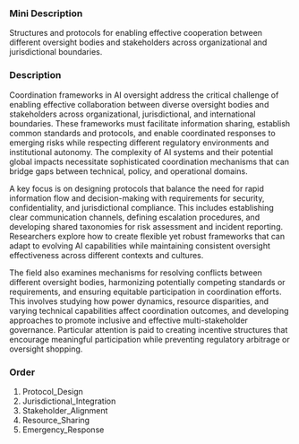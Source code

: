### Mini Description

Structures and protocols for enabling effective cooperation between different oversight bodies and stakeholders across organizational and jurisdictional boundaries.

### Description

Coordination frameworks in AI oversight address the critical challenge of enabling effective collaboration between diverse oversight bodies and stakeholders across organizational, jurisdictional, and international boundaries. These frameworks must facilitate information sharing, establish common standards and protocols, and enable coordinated responses to emerging risks while respecting different regulatory environments and institutional autonomy. The complexity of AI systems and their potential global impacts necessitate sophisticated coordination mechanisms that can bridge gaps between technical, policy, and operational domains.

A key focus is on designing protocols that balance the need for rapid information flow and decision-making with requirements for security, confidentiality, and jurisdictional compliance. This includes establishing clear communication channels, defining escalation procedures, and developing shared taxonomies for risk assessment and incident reporting. Researchers explore how to create flexible yet robust frameworks that can adapt to evolving AI capabilities while maintaining consistent oversight effectiveness across different contexts and cultures.

The field also examines mechanisms for resolving conflicts between different oversight bodies, harmonizing potentially competing standards or requirements, and ensuring equitable participation in coordination efforts. This involves studying how power dynamics, resource disparities, and varying technical capabilities affect coordination outcomes, and developing approaches to promote inclusive and effective multi-stakeholder governance. Particular attention is paid to creating incentive structures that encourage meaningful participation while preventing regulatory arbitrage or oversight shopping.

### Order

1. Protocol_Design
2. Jurisdictional_Integration
3. Stakeholder_Alignment
4. Resource_Sharing
5. Emergency_Response
